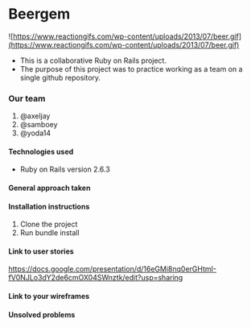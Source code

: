 # Beergem
![https://www.reactiongifs.com/wp-content/uploads/2013/07/beer.gif](https://www.reactiongifs.com/wp-content/uploads/2013/07/beer.gif)
- This is a collaborative Ruby on Rails project.
- The purpose of this project was to practice working as a team on a single github repository.

### Our team
1. @axeljay
2. @samboey
3. @yoda14

#### Technologies used
- Ruby on Rails version 2.6.3

#### General approach taken


#### Installation instructions
1. Clone the project
2. Run bundle install

#### Link to user stories
https://docs.google.com/presentation/d/16eGMi8nq0erGHtmI-fV0NJLo3dY2de6cmOX04SWnztk/edit?usp=sharing

#### Link to your wireframes


#### Unsolved problems

